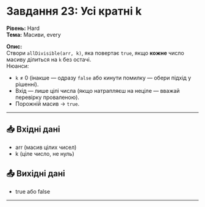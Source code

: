 # Завдання 23: Усі кратні k
**Рівень:** Hard  
**Тема:** Масиви, every  

**Опис:**  
Створи `allDivisible(arr, k)`, яка повертає `true`, якщо **кожне** число масиву ділиться на `k` без остачі.  
Нюанси:
- `k` ≠ 0 (інакше — одразу `false` або кинути помилку — обери підхід у рішенні).  
- Вхід — лише цілі числа (якщо натрапляєш на неціле — вважай перевірку проваленою).  
- Порожній масив → `true`.

---
## 📥 Вхідні дані
- arr (масив цілих чисел)  
- k (ціле число, не нуль)

## 📤 Вихідні дані
- true або false

---
